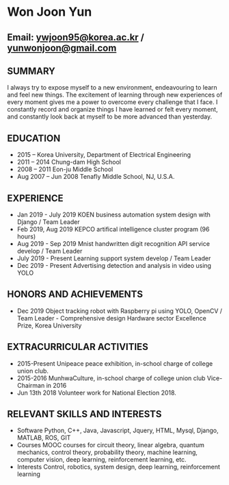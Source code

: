 # Won Joon Yun
## Email: ywjoon95@korea.ac.kr / yunwonjoon@gmail.com
## SUMMARY
   I always try to expose myself to a new environment, endeavouring to learn and feel new things. The excitement of learning through new experiences of every moment gives me a power to overcome every challenge that I face. I constantly record and organize things I have learned or felt every moment, and constantly look back at myself to be more advanced than yesterday. 
## EDUCATION 
   * 2015 –   Korea University, Department of Electrical Engineering
   * 2011 – 2014   Chung-dam High School 
   * 2008 – 2011   Eon-ju Middle School 
   * Aug 2007 – Jun 2008 Tenafly Middle School, NJ, U.S.A. 
## EXPERIENCE 
   * Jan 2019 - July 2019 KOEN business automation system design with Django / Team Leader 
   * Feb 2019, Aug 2019 KEPCO artifical intelligence cluster program (96 hours) 
   * Aug 2019 - Sep 2019 Mnist handwritten digit recognition API service develop / Team Leader 
   * July 2019 - Present  Learning support system develop / Team Leader  
   * Dec 2019 - Present  Advertising detection and analysis in video using YOLO 
## HONORS AND ACHIEVEMENTS
   * Dec 2019 Object tracking robot with Raspberry pi using YOLO, OpenCV / Team Leader  - Comprehensive design Hardware sector Excellence Prize, Korea University 
## EXTRACURRICULAR ACTIVITIES 
   * 2015-Present  Unipeace peace exhibition, in-school charge of college union club.
   * 2015-2016   MunhwaCulture, in-school charge of college union club    Vice-Chairman in 2016 
   * Jun 13th 2018 Volunteer work for National Election 2018.
## RELEVANT SKILLS AND INTERESTS 
   * Software  Python, C++, Java, Javascript, Jquery, HTML, Mysql, Django, MATLAB, ROS, GIT 
   * Courses MOOC courses for circuit theory, linear algebra, quantum mechanics, control theory, probability theory, machine learning, computer vision, deep learning, reinforcement learning, etc. 
   * Interests  Control, robotics, system design, deep learning, reinforcement learning 
   
